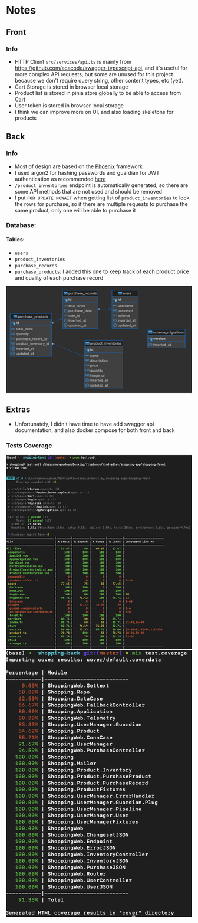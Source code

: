 # Notes

## Front

### Info
- HTTP Client `src/services/api.ts` is mainly from https://github.com/acacode/swagger-typescript-api, and it's useful for more complex API requests, but some are unused for this project because we don't require query string, other content types, etc (yet).
- Cart Storage is stored in browser local storage
- Product list is stored in pinia store globally to be able to access from Cart
-  User token is stored in browser local storage
- I think we can improve more on UI, and also loading skeletons for products

## Back

### Info
- Most of design are based on the [Phoenix](https://hexdocs.pm/phoenix/overview.html) framework
- I used argon2 for hashing passwords and guardian for JWT authentication as recommended [here](https://hexdocs.pm/guardian/tutorial-start.html#specify-your-dependencies)
- `/product_inventories` endpoint is automatically generated, so there are some API methods that are not used and should be removed
- I put `FOR UPDATE NOWAIT` when getting list of `product_inventories` to lock the rows for purchase, so if there are multiple requests to purchase the same product, only one will be able to purchase it

### Database:
#### Tables:
- `users`
- `product_inventories`
- `purchase_records`
- `purchase_products`: I added this one to keep track of each product price and quality of each purchase record

![](assets/db_schema.png)

## Extras

- Unfortunately, I didn't have time to have add swagger api documentation, and also docker compose for both front and back


### Tests Coverage

![](assets/front_tests_coverage.png)
![](assets/back_tests_coverage.png)
